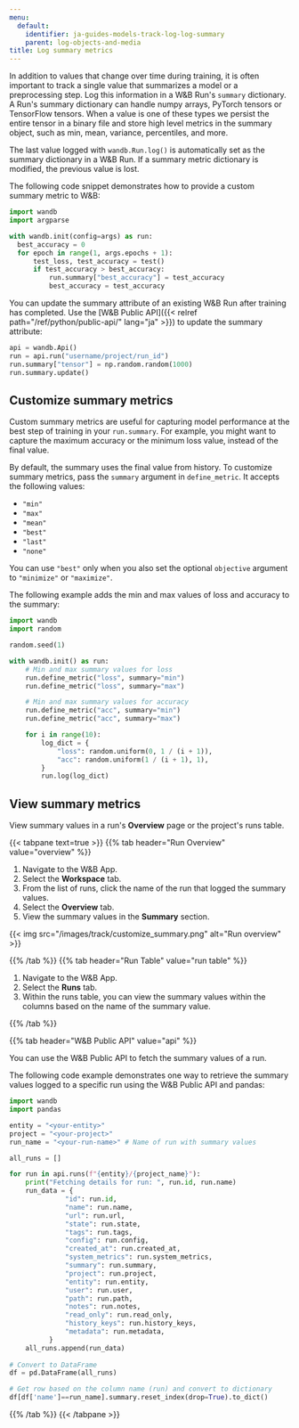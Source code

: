```yaml
---
menu:
  default:
    identifier: ja-guides-models-track-log-log-summary
    parent: log-objects-and-media
title: Log summary metrics
---
```


In addition to values that change over time during training, it is often important to track a single value that summarizes a model or a preprocessing step. Log this information in a W&B Run's `summary` dictionary. A Run's summary dictionary can handle numpy arrays, PyTorch tensors or TensorFlow tensors. When a value is one of these types we persist the entire tensor in a binary file and store high level metrics in the summary object, such as min, mean, variance, percentiles, and more.

The last value logged with `wandb.Run.log()` is automatically set as the summary dictionary in a W&B Run. If a summary metric dictionary is modified, the previous value is lost.

The following code snippet demonstrates how to provide a custom summary metric to W&B:

```python
import wandb
import argparse

with wandb.init(config=args) as run:
  best_accuracy = 0
  for epoch in range(1, args.epochs + 1):
      test_loss, test_accuracy = test()
      if test_accuracy > best_accuracy:
          run.summary["best_accuracy"] = test_accuracy
          best_accuracy = test_accuracy
```

You can update the summary attribute of an existing W&B Run after training has completed. Use the [W&B Public API]({{< relref path="/ref/python/public-api/" lang="ja" >}}) to update the summary attribute:

```python
api = wandb.Api()
run = api.run("username/project/run_id")
run.summary["tensor"] = np.random.random(1000)
run.summary.update()
```

## Customize summary metrics

Custom summary metrics are useful for capturing model performance at the best step of training in your `run.summary`. For example, you might want to capture the maximum accuracy or the minimum loss value, instead of the final value.

By default, the summary uses the final value from history. To customize summary metrics, pass the `summary` argument in `define_metric`. It accepts the following values:

* `"min"`
* `"max"`
* `"mean"`
* `"best"`
* `"last"`
* `"none"`

You can use `"best"` only when you also set the optional `objective` argument to `"minimize"` or `"maximize"`. 

The following example adds the min and max values of loss and accuracy to the summary:

```python
import wandb
import random

random.seed(1)

with wandb.init() as run:
    # Min and max summary values for loss
    run.define_metric("loss", summary="min")
    run.define_metric("loss", summary="max")

    # Min and max summary values for accuracy
    run.define_metric("acc", summary="min")
    run.define_metric("acc", summary="max")

    for i in range(10):
        log_dict = {
            "loss": random.uniform(0, 1 / (i + 1)),
            "acc": random.uniform(1 / (i + 1), 1),
        }
        run.log(log_dict)
```

## View summary metrics

View summary values in a run's **Overview** page or the project's runs table.

{{< tabpane text=true >}}
{{% tab header="Run Overview" value="overview" %}}

1. Navigate to the W&B App.
2. Select the **Workspace** tab.
3. From the list of runs, click the name of the run that logged the summary values.
4. Select the **Overview** tab.
5. View the summary values in the **Summary** section.

{{< img src="/images/track/customize_summary.png" alt="Run overview" >}}

{{% /tab %}}
{{% tab header="Run Table" value="run table" %}}

1. Navigate to the W&B App.
2. Select the **Runs** tab.
3. Within the runs table, you can view the summary values within the columns based on the name of the summary value.

{{% /tab %}}

{{% tab header="W&B Public API" value="api" %}}

You can use the W&B Public API to fetch the summary values of a run. 

The following code example demonstrates one way to retrieve the summary values logged to a specific run using the W&B Public API and pandas:

```python
import wandb
import pandas

entity = "<your-entity>"
project = "<your-project>"
run_name = "<your-run-name>" # Name of run with summary values

all_runs = []

for run in api.runs(f"{entity}/{project_name}"):
    print("Fetching details for run: ", run.id, run.name)
    run_data = {
              "id": run.id,
              "name": run.name,
              "url": run.url,
              "state": run.state,
              "tags": run.tags,
              "config": run.config,
              "created_at": run.created_at,
              "system_metrics": run.system_metrics,
              "summary": run.summary,
              "project": run.project,
              "entity": run.entity,
              "user": run.user,
              "path": run.path,
              "notes": run.notes,
              "read_only": run.read_only,
              "history_keys": run.history_keys,
              "metadata": run.metadata,
          }
    all_runs.append(run_data)
  
# Convert to DataFrame  
df = pd.DataFrame(all_runs)

# Get row based on the column name (run) and convert to dictionary
df[df['name']==run_name].summary.reset_index(drop=True).to_dict()
```

{{% /tab %}}
{{< /tabpane >}}